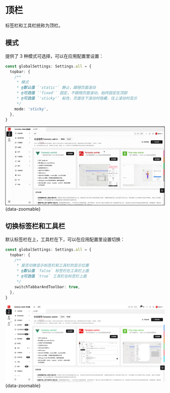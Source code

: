 # 顶栏

标签栏和工具栏统称为顶栏。

## 模式

提供了 3 种模式可选择，可以在应用配置里设置：

```ts {2-10}
const globalSettings: Settings.all = {
  topbar: {
    /**
     * 模式
     * @默认值 `'static'` 静止，跟随页面滚动
     * @可选值 `'fixed'` 固定，不跟随页面滚动，始终固定在顶部
     * @可选值 `'sticky'` 粘性，页面往下滚动时隐藏，往上滚动时显示
     */
    mode: 'sticky',
  },
}
```

![](/topbar.gif){data-zoomable}

## 切换标签栏和工具栏

默认标签栏在上，工具栏在下，可以在应用配置里设置切换：

```ts {2-9}
const globalSettings: Settings.all = {
  topbar: {
    /**
     * 是否切换显示标签栏和工具栏的显示位置
     * @默认值 `false` 标签栏在工具栏上面
     * @可选值 `true` 工具栏在标签栏上面
     */
    switchTabbarAndToolbar: true,
  },
}
```

![](/topbar-switchaabbarandtoolbar.png){data-zoomable}
